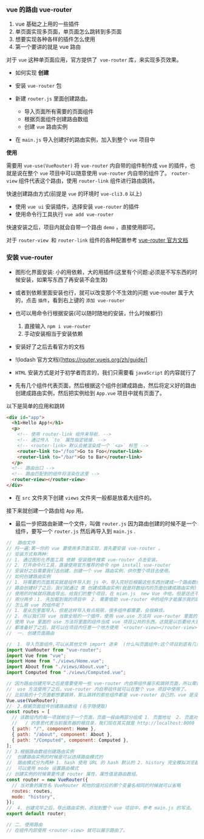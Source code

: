 ### vue 的路由 vue-router

1. vue 基础之上用的一些插件
2. 单页面实现多页面，单页面怎么跳转到多页面
3. 想要实现各种各样的插件怎么使用
4. 第一个要讲的就是 vue 路由

对于 `vue` 这种单页面应用，官方提供了` vue-router` 库，来实现多页效果。

- 如何实现
  **创建**

- 安装 `vue-router` 包
- 新建 `router.js` 里面创建路由。
  - 导入页面所有需要的页面组件
  - 根据页面组件创建路由数组
  - 创建 `vue` 路由实例
- 在 `main.js` 导入创建好的路由实例，加入到整个 `vue` 项目中

**使用**

需要用 `vue-use(VueRouter)` 将 `vue-router` 内自带的组件制作成 `vue` 的插件，也就是说在整个 `vue` 项目中可以随意使用 `vue-router` 内自带的组件了。
`router-view` 组件代表这个路由，使用 `router-link` 组件进行路由跳转。

快速创建路由方式(前提是 `vue` 的环境时 `vue-cli3.0` 以上)

- 使用 `vue ui` 安装插件，选择安装 `vue-router` 的插件
- 使用命令行工具执行 `vue add vue-router`

快速安装之后，项目内就会自带一个路由 `demo` ，直接使用即可。

对于 `router-view `和 `router-link` 组件的各种配置参考 [vue-router 官方文档](https://router.vuejs.org/zh/)

### 安装 vue-router

- 图形化界面安装: 小的用依赖，大的用插件(这里有个问题:必须是不写东西的时候安装，如果写东西了再安装不会生效)
- 或者到依赖里面安装也行，就可以改变那个不生效的问题
  vue-router 属于大的，点击 `插件`，看到右上键的 `添加 vue-router`
- 也可以用命令行根据安装(可以随时随地的安装，什么时候都行)

  1. 直接输入 `npm i vue-router`
  2. 手动安装相当于安装依赖

- 安装好了之后去看官方的文档
- !(lodash 官方文档)[https://router.vuejs.org/zh/guide/]
- `HTML` 安装方式是对于初学者而言的，我们只需要看 `javaScript` 的内容就行了

- 先有几个组件代表页面，然后根据这个组件创建成路由，然后将定义好的路由创建成路由实例，然后把实例给到 `App.vue` 项目中就有页面了。

以下是简单的应用和跳转

```html
<div id="app">
  <h1>Hello App!</h1>
  <p>
    <!-- 使用 router-link 组件来导航. -->
    <!-- 通过传入 `to` 属性指定链接. -->
    <!-- <router-link> 默认会被渲染成一个 `<a>` 标签 -->
    <router-link to="/foo">Go to Foo</router-link>
    <router-link to="/bar">Go to Bar</router-link>
  </p>
  <!-- 路由出口 -->
  <!-- 路由匹配到的组件将渲染在这里 -->
  <router-view></router-view>
</div>
```

- 在 `src` 文件夹下创建 `views` 文件夹一般都是放着大组件的。

接下来就创建一个路由给 `App` 用。

- 最后一步把路由新建一个文件，叫做 `router.js`
  因为路由创建的时候不是一个组件，要写一个 `router.js` 然后再导入到 `main.js` .

```js
//  路由文件
// 捋一遍:第一你的 vue 要使用多页面实现，首先要安装 vue-router 。
// 安装方式有两种:
// 1. 通过图形化界面工具 依赖 安装插件搜索 vue-router 点击安装。
// 2. 打开命令行工具，直接使用官方推荐的命令 npm install vue-router
// 安装好之后需要我们去创建，创建一个 vue 路由实例，供你整个项目去使用。
// 如何创建路由实例
// 1. 将需要的页面其实就是组件导入到 js 中，导入完好后根据这些东西创建成一个路由数组，路由是什么?一个路由就是一个页面。路由包括什么?包括路由的路径和需要展示的页面组件。路径用 path 替代，component 就是组件。/ 就是 http://localhost:8000。其实地址就是我们设置的，想要什么就什么，xxxx 也行。
// 路由创建好了之后，我们就通过 类 创建成路由实例(就是将数组内的页面创建成路由实例)，这样整个路由就创建好了。
// 使用的时候就将路由导出。给我们的整个项目，在 mian.js  new Vue 中给。但是这还不算完毕，这只能算是我能用了。
// 用分两步：1. 先加载到我的项目中  2. 需要借助 vue-router 中的组件才能展示我的路由。
// 怎么用 vue 的组件呢？
// 1. 是从包里面导入，但是这样导入有点局限，很多组件都需要，会很麻烦。
// 2. 所以我们将 vue 当做全局的一个插件，使用 vue.use 方法将 vue-router 里面的组件共享给 vue 的整个项目，那么所有的东西我们都可以用了。所以我们需要导入 import VueRouter from "vue-router"; 以及 import Vue from 'vue' ;
// 使用 Vue 里面的 use 方法将里面的组件当成 vue 项目公共的东西。这就是以后要给大家将的一个重点 插件。插件的用法
// 都准备好了之后，就可以在项目内任意一个地方使用 `<router-view></router-view>` 都可以访问路由。访问的是哪个页面呢？该组件展示的就是路由(页面) 路由的匹配规则要根据当前页面地址和路由的 path 进行匹配
//  一. 创建页面路由

//  1. 导入页面组件,可以从其他文件 import 进来  (什么叫页面组件:这个项目到底有几页,这几页分别代表哪个组件)
import VueRouter from "vue-router";
import Vue from "vue";
import Home from "./views/Home.vue";
import About from "./views/About.vue";
import Computed from "./views/Computed.vue";

// 因为路由创建完毕之后是需要使用一些 vue-router 内自带组件展示和跳转页面，所以需要时使用 use 方法。
//  use 方法使用了之后，vue-router 内自带组件就可以在整个 vue 项目中使用了。
// 比如我的十个页面都想要跳转，那么跳转的那些组件都是 vue-router 自己的，vue 是没有的，那么 vue 里面想要使用 vue-router 的东西那么使用 use
Vue.use(VueRouter);
//  2.根据页面组件创建路由数组 (名字随便取)
const routes = [
  // 该数组内的每一项就相当于一个页面，页面一般由两部分组成 1. 页面地址  2. 页面对应的页面组件
  //   / 的意思代表当前服务器的根目录，我们现在其实就是 http://localhost:8000
  { path: "/", component: Home },
  { path: "/about", component: About },
  { path: "/Computed", component: Computed },
];
// 3.根据路由数组创建路由实例
//  创建路由实例的时候是可以选择路由模式的
//  路由模式分为两种 1. hash 使用 URL 的 hash 默认的 2. history 完全模拟浏览器
//  可以使用 mode 设置路由模式
// 创建实例的时候需要传递 router 属性，属性值是路由数组。
const router = new VueRouter({
  // 当对象的属性名 VueRouter 和他的值对应的那个变量名相同的时候就可以省略
  routes: routes,
  mode: "history",
});
//  4. 创建完毕之后，导出路由实例，添加到整个 vue 项目中，参考 main.js 的写法。
export default router;

// 二. 使用路由
// 在组件内部使用 <router-view> 就可以展示路由了。
```
